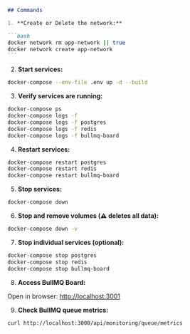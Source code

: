 ````markdown
## Commands

1. **Create or Delete the network:**

```bash
docker network rm app-network || true
docker network create app-network
```
````

2. **Start services:**

```bash
docker-compose --env-file .env up -d --build
```

3. **Verify services are running:**

```bash
docker-compose ps
docker-compose logs -f
docker-compose logs -f postgres
docker-compose logs -f redis
docker-compose logs -f bullmq-board
```

4. **Restart services:**

```bash
docker-compose restart postgres
docker-compose restart redis
docker-compose restart bullmq-board
```

5. **Stop services:**

```bash
docker-compose down
```

6. **Stop and remove volumes (⚠️ deletes all data):**

```bash
docker-compose down -v
```

7. **Stop individual services (optional):**

```bash
docker-compose stop postgres
docker-compose stop redis
docker-compose stop bullmq-board
```

8. **Access BullMQ Board:**

Open in browser: [http://localhost:3001](http://localhost:3001)

9. **Check BullMQ queue metrics:**

```bash
curl http://localhost:3000/api/monitoring/queue/metrics
```
